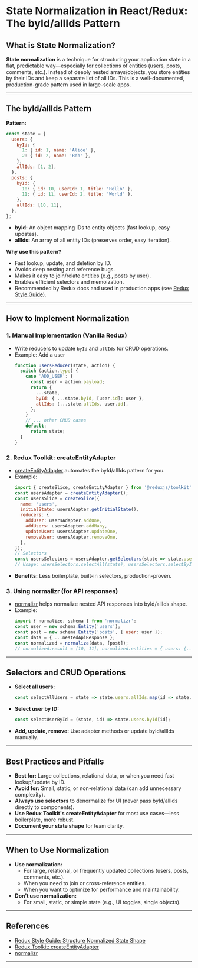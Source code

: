 # State Normalization in React/Redux: The byId/allIds Pattern

## What is State Normalization?

**State normalization** is a technique for structuring your application state in a flat, predictable way—especially for collections of entities (users, posts, comments, etc.). Instead of deeply nested arrays/objects, you store entities by their IDs and keep a separate list of all IDs. This is a well-documented, production-grade pattern used in large-scale apps.

---

## The byId/allIds Pattern

**Pattern:**
```js
const state = {
  users: {
    byId: {
      1: { id: 1, name: 'Alice' },
      2: { id: 2, name: 'Bob' },
    },
    allIds: [1, 2],
  },
  posts: {
    byId: {
      10: { id: 10, userId: 1, title: 'Hello' },
      11: { id: 11, userId: 2, title: 'World' },
    },
    allIds: [10, 11],
  },
};
```
- **byId:** An object mapping IDs to entity objects (fast lookup, easy updates).
- **allIds:** An array of all entity IDs (preserves order, easy iteration).

**Why use this pattern?**
- Fast lookup, update, and deletion by ID.
- Avoids deep nesting and reference bugs.
- Makes it easy to join/relate entities (e.g., posts by user).
- Enables efficient selectors and memoization.
- Recommended by Redux docs and used in production apps (see [Redux Style Guide](https://redux.js.org/style-guide/style-guide#structure-normalized-state-shape)).

---

## How to Implement Normalization

### 1. Manual Implementation (Vanilla Redux)
- Write reducers to update `byId` and `allIds` for CRUD operations.
- Example: Add a user
  ```js
  function usersReducer(state, action) {
    switch (action.type) {
      case 'ADD_USER': {
        const user = action.payload;
        return {
          ...state,
          byId: { ...state.byId, [user.id]: user },
          allIds: [...state.allIds, user.id],
        };
      }
      // ... other CRUD cases
      default:
        return state;
    }
  }
  ```

### 2. Redux Toolkit: createEntityAdapter
- [createEntityAdapter](https://redux-toolkit.js.org/api/createEntityAdapter) automates the byId/allIds pattern for you.
- Example:
  ```js
  import { createSlice, createEntityAdapter } from '@reduxjs/toolkit';
  const usersAdapter = createEntityAdapter();
  const usersSlice = createSlice({
    name: 'users',
    initialState: usersAdapter.getInitialState(),
    reducers: {
      addUser: usersAdapter.addOne,
      addUsers: usersAdapter.addMany,
      updateUser: usersAdapter.updateOne,
      removeUser: usersAdapter.removeOne,
    },
  });
  // Selectors
  const usersSelectors = usersAdapter.getSelectors(state => state.users);
  // Usage: usersSelectors.selectAll(state), usersSelectors.selectById(state, id)
  ```
- **Benefits:** Less boilerplate, built-in selectors, production-proven.

### 3. Using normalizr (for API responses)
- [normalizr](https://github.com/paularmstrong/normalizr) helps normalize nested API responses into byId/allIds shape.
- Example:
  ```js
  import { normalize, schema } from 'normalizr';
  const user = new schema.Entity('users');
  const post = new schema.Entity('posts', { user: user });
  const data = { ...nestedApiResponse };
  const normalized = normalize(data, [post]);
  // normalized.result = [10, 11]; normalized.entities = { users: {...}, posts: {...} }
  ```

---

## Selectors and CRUD Operations

- **Select all users:**
  ```js
  const selectAllUsers = state => state.users.allIds.map(id => state.users.byId[id]);
  ```
- **Select user by ID:**
  ```js
  const selectUserById = (state, id) => state.users.byId[id];
  ```
- **Add, update, remove:** Use adapter methods or update byId/allIds manually.

---

## Best Practices and Pitfalls
- **Best for:** Large collections, relational data, or when you need fast lookup/update by ID.
- **Avoid for:** Small, static, or non-relational data (can add unnecessary complexity).
- **Always use selectors** to denormalize for UI (never pass byId/allIds directly to components).
- **Use Redux Toolkit's createEntityAdapter** for most use cases—less boilerplate, more robust.
- **Document your state shape** for team clarity.

---

## When to Use Normalization
- **Use normalization:**
  - For large, relational, or frequently updated collections (users, posts, comments, etc.).
  - When you need to join or cross-reference entities.
  - When you want to optimize for performance and maintainability.
- **Don't use normalization:**
  - For small, static, or simple state (e.g., UI toggles, single objects).

---

## References
- [Redux Style Guide: Structure Normalized State Shape](https://redux.js.org/style-guide/style-guide#structure-normalized-state-shape)
- [Redux Toolkit: createEntityAdapter](https://redux-toolkit.js.org/api/createEntityAdapter)
- [normalizr](https://github.com/paularmstrong/normalizr)

--- 